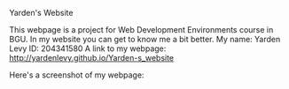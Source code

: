 Yarden's Website


This webpage is a project for Web Development Environments course in BGU.
In my website you can get to know me a bit better.
My name: Yarden Levy
ID: 204341580
A link to my webpage: http://yardenlevy.github.io/Yarden-s_website

Here's a screenshot of my webpage:


